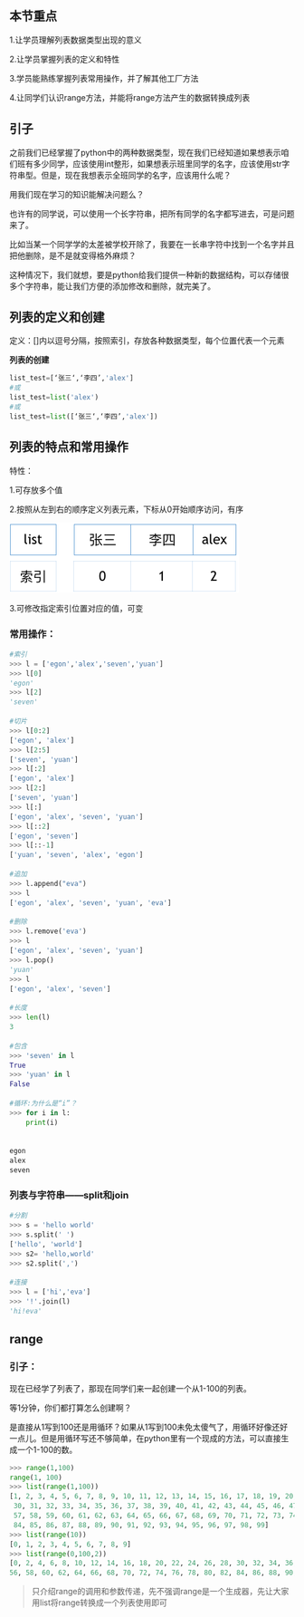 ## 本节重点

1.让学员理解列表数据类型出现的意义

2.让学员掌握列表的定义和特性

3.学员能熟练掌握列表常用操作，并了解其他工厂方法

4.让同学们认识range方法，并能将range方法产生的数据转换成列表

## 引子

之前我们已经掌握了python中的两种数据类型，现在我们已经知道如果想表示咱们班有多少同学，应该使用int整形，如果想表示班里同学的名字，应该使用str字符串型。但是，现在我想表示全班同学的名字，应该用什么呢？

用我们现在学习的知识能解决问题么？

也许有的同学说，可以使用一个长字符串，把所有同学的名字都写进去，可是问题来了。

比如当某一个同学学的太差被学校开除了，我要在一长串字符中找到一个名字并且把他删除，是不是就变得格外麻烦？

这种情况下，我们就想，要是python给我们提供一种新的数据结构，可以存储很多个字符串，能让我们方便的添加修改和删除，就完美了。

## 列表的定义和创建

定义：\[\]内以逗号分隔，按照索引，存放各种数据类型，每个位置代表一个元素

**列表的创建**

```py
list_test=[‘张三‘,‘李四’,'alex']
#或
list_test=list('alex')
#或
list_test=list([‘张三‘,‘李四’,'alex'])
```

## 列表的特点和常用操作

特性：

1.可存放多个值

2.按照从左到右的顺序定义列表元素，下标从0开始顺序访问，有序

![](/assets/list索引图.png)

3.可修改指定索引位置对应的值，可变

### 常用操作：

```py
#索引
>>> l = ['egon','alex','seven','yuan']
>>> l[0]
'egon'
>>> l[2]
'seven'

#切片
>>> l[0:2]
['egon', 'alex']
>>> l[2:5]
['seven', 'yuan']
>>> l[:2]
['egon', 'alex']
>>> l[2:]
['seven', 'yuan']
>>> l[:]
['egon', 'alex', 'seven', 'yuan']
>>> l[::2]
['egon', 'seven']
>>> l[::-1]
['yuan', 'seven', 'alex', 'egon']

#追加
>>> l.append("eva")
>>> l
['egon', 'alex', 'seven', 'yuan', 'eva']

#删除
>>> l.remove('eva')
>>> l
['egon', 'alex', 'seven', 'yuan']
>>> l.pop()
'yuan'
>>> l
['egon', 'alex', 'seven']

#长度
>>> len(l)
3

#包含
>>> 'seven' in l
True
>>> 'yuan' in l
False

#循环:为什么是“i”？
>>> for i in l:
    print(i)


egon
alex
seven
```

### 列表与字符串——split和join

```py
#分割
>>> s = 'hello world'
>>> s.split(' ')
['hello', 'world']
>>> s2= 'hello,world'
>>> s2.split(',')

#连接
>>> l = ['hi','eva']
>>> '!'.join(l)
'hi!eva'
```

## range

### 引子：

现在已经学了列表了，那现在同学们来一起创建一个从1-100的列表。

等1分钟，你们都打算怎么创建啊？

是直接从1写到100还是用循环？如果从1写到100未免太傻气了，用循环好像还好一点儿。但是用循环写还不够简单，在python里有一个现成的方法，可以直接生成一个1-100的数。

```py
>>> range(1,100)
range(1, 100)
>>> list(range(1,100))
[1, 2, 3, 4, 5, 6, 7, 8, 9, 10, 11, 12, 13, 14, 15, 16, 17, 18, 19, 20, 21, 22, 23, 24, 25, 26, 27, 28, 29, 
 30, 31, 32, 33, 34, 35, 36, 37, 38, 39, 40, 41, 42, 43, 44, 45, 46, 47, 48, 49, 50, 51, 52, 53, 54, 55, 56,
 57, 58, 59, 60, 61, 62, 63, 64, 65, 66, 67, 68, 69, 70, 71, 72, 73, 74, 75, 76, 77, 78, 79, 80, 81, 82, 83, 
 84, 85, 86, 87, 88, 89, 90, 91, 92, 93, 94, 95, 96, 97, 98, 99]
>>> list(range(10))
[0, 1, 2, 3, 4, 5, 6, 7, 8, 9]
>>> list(range(0,100,2))
[0, 2, 4, 6, 8, 10, 12, 14, 16, 18, 20, 22, 24, 26, 28, 30, 32, 34, 36, 38, 40, 42, 44, 46, 48, 50, 52, 54, 
56, 58, 60, 62, 64, 66, 68, 70, 72, 74, 76, 78, 80, 82, 84, 86, 88, 90, 92, 94, 96, 98]
```

> 只介绍range的调用和参数传递，先不强调range是一个生成器，先让大家用list将range转换成一个列表使用即可



